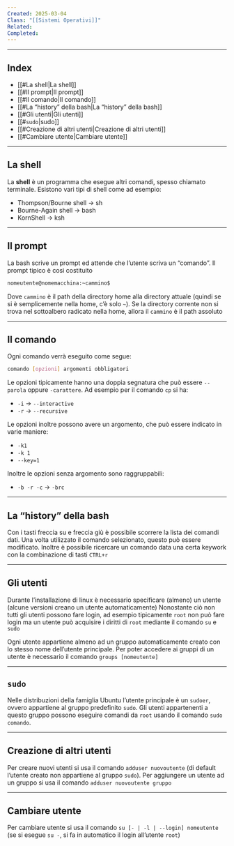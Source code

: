 ```yaml
---
Created: 2025-03-04
Class: "[[Sistemi Operativi]]"
Related: 
Completed:
---
```

---
## Index
- [[#La shell|La shell]]
- [[#Il prompt|Il prompt]]
- [[#Il comando|Il comando]]
- [[#La “history” della bash|La “history” della bash]]
- [[#Gli utenti|Gli utenti]]
- [[#`sudo`|sudo]]
- [[#Creazione di altri utenti|Creazione di altri utenti]]
- [[#Cambiare utente|Cambiare utente]]
---
## La shell
La **shell** è un programma che esegue altri comandi, spesso chiamato terminale. Esistono vari tipi di shell come ad esempio:
- Thompson/Bourne shell → sh
- Bourne-Again shell → bash
- KornShell → ksh

---
## Il prompt
La bash scrive un prompt ed attende che l’utente scriva un “comando”. Il prompt tipico è così costituito
```bash
nomeutente@nomemacchina:~cammino$
```
Dove `cammino` è il path della directory home alla directory attuale (quindi se si è semplicemente nella home, c’è solo `~`). Se la directory corrente non si trova nel sottoalbero radicato nella home, allora il `cammino` è il path assoluto

---
## Il comando
Ogni comando verrà eseguito come segue:
```bash
comando [opzioni] argomenti obbligatori
```

Le opzioni tipicamente hanno una doppia segnatura che può essere `--parola` oppure `-carattere`. Ad esempio per il comando `cp` si ha:
- `-i` → `--interactive`
- `-r` → `--recursive`

Le opzioni inoltre possono avere un argomento, che può essere indicato in varie maniere:
- `-k1`
- `-k 1`
- `--key=1`

Inoltre le opzioni senza argomento sono raggruppabili:
- `-b -r -c` → `-brc`

---
## La “history” della bash
Con i tasti freccia su e freccia giù è possibile scorrere la lista dei comandi dati. Una volta utilizzato il comando selezionato, questo può essere modificato.
Inoltre è possibile ricercare un comando data una certa keywork con la combinazione di tasti `CTRL+r`

---
## Gli utenti
Durante l’installazione di linux è necessario specificare (almeno) un utente (alcune versioni creano un utente automaticamente)
Nonostante ciò non tutti gli utenti possono fare login, ad esempio tipicamente `root` non può fare login ma un utente può acquisire i diritti di `root` mediante il comando `su` e `sudo`

Ogni utente appartiene almeno ad un gruppo automaticamente creato con lo stesso nome dell’utente principale. Per poter accedere ai gruppi di un utente è necessario il comando `groups [nomeutente]`

---
## `sudo`
Nelle distribuzioni della famiglia Ubuntu l’utente principale è un `sudoer`, ovvero appartiene al gruppo predefinito `sudo`. Gli utenti appartenenti a questo gruppo possono eseguire comandi da `root` usando il comando `sudo comando`.

---
## Creazione di altri utenti
Per creare nuovi utenti si usa il comando `adduser nuovoutente` (di default l’utente creato non appartiene al gruppo `sudo`). Per aggiungere un utente ad un gruppo si usa il comando `adduser nuovoutente gruppo`

---
## Cambiare utente
Per cambiare utente si usa il comando `su [- | -l | --login] nomeutente` (se si esegue `su -`, si fa in automatico il login all’utente `root`)
